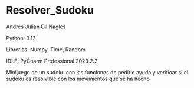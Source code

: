 # Resolver_Sudoku
Andrés Julián Gil Nagles

Python: 3.12


Librerias: Numpy, Time, Random

IDLE: PyCharm Professional 2023.2.2

Minijuego de un sudoku con las funciones de pedirle ayuda y verificar si el sudoku es resolvible con los movimientos que se ha hecho
